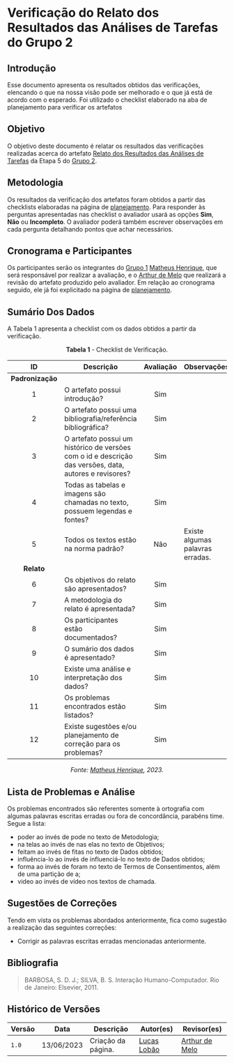 # Verificação do Relato dos Resultados das Análises de Tarefas do Grupo 2

## Introdução

Esse documento apresenta os resultados obtidos das verificações, elencando o que na nossa visão pode ser melhorado e o que já está de acordo com o esperado. Foi utilizado o checklist elaborado na aba de planejamento para verificar os artefatos

## Objetivo

O objetivo deste documento é relatar os resultados das verificações realizadas acerca do artefato [Relato dos Resultados das Análises de Tarefas](https://interacao-humano-computador.github.io/2023.1-Wikipedia/design-avaliacao-desenvolvimento/nivel1/analiseDeTarefas/relatoDaAnaliseDeTarefa/) da Etapa 5 do [Grupo 2](https://github.com/Interacao-Humano-Computador/2023.1-Wikipedia).

## Metodologia

Os resultados da verificação dos artefatos foram obtidos a partir das checklists elaboradas na página de [planejamento](../planejamento-verificacao-etapa5-grupo2). Para responder às perguntas apresentadas nas checklist o avaliador usará as opções **Sim**, **Não** ou **Incompleto**. O avaliador poderá também escrever observações em cada pergunta detalhando pontos que achar necessários.

## Cronograma e Participantes

Os participantes serão os integrantes do [Grupo 1](https://github.com/Interacao-Humano-Computador/2023.1-BilheteriaDigital) [Matheus Henrique](https://github.com/mathonaut), que será responsável por realizar a avaliação, e o [Arthur de Melo](https://github.com/arthurmlv) que realizará a revisão do artefato produzido pelo avaliador. Em relação ao cronograma seguido, ele já foi explicitado na página de [planejamento](../planejamento-verificacao-etapa5-grupo2).

## Sumário Dos Dados

A Tabela 1 apresenta a checklist com os dados obtidos a partir da verificação.

<center>

**Tabela 1** - Checklist de Verificação.

|        ID        | Descrição                                                                                              | Avaliação | Observações                      |
| :--------------: | ------------------------------------------------------------------------------------------------------ | :-------: | -------------------------------- |
| **Padronização** |
|        1         | O artefato possui introdução?                                                                          |    Sim    |                                  |
|        2         | O artefato possui uma bibliografia/referência bibliográfica?                                           |    Sim    |                                  |
|        3         | O artefato possui um histórico de versões com o id e descrição das versões, data, autores e revisores? |    Sim    |                                  |
|        4         | Todas as tabelas e imagens são chamadas no texto, possuem legendas e fontes?                           |    Sim    |                                  |
|        5         | Todos os textos estão na norma padrão?                                                                 |    Não    | Existe algumas palavras erradas. |
|    **Relato**    |
|        6         | Os objetivos do relato são apresentados?                                                               |    Sim    |                                  |
|        7         | A metodologia do relato é apresentada?                                                                 |    Sim    |                                  |
|        8         | Os participantes estão documentados?                                                                   |    Sim    |                                  |
|        9         | O sumário dos dados é apresentado?                                                                     |    Sim    |                                  |
|        10        | Existe uma análise e interpretação dos dados?                                                          |    Sim    |                                  |
|        11        | Os problemas encontrados estão listados?                                                               |    Sim    |                                  |
|        12        | Existe sugestões e/ou planejamento de correção para os problemas?                                      |    Sim    |                                  |

_Fonte: [Matheus Henrique](https://github.com/mathonaut), 2023._

</center>

## Lista de Problemas e Análise

Os problemas encontrados são referentes somente à ortografia com algumas palavras escritas erradas ou fora de concordância, parabéns time. Segue a lista:

- poder ao invés de pode no texto de Metodologia;
- na telas ao invés de nas elas no texto de Objetivos;
- feitam ao invés de fitas no texto de Dados obtidos;
- influência-lo ao invés de influenciá-lo no texto de Dados obtidos;
- forma ao invés de foram no texto de Termos de Consentimentos, além de uma partição de a;
- video ao invés de vídeo nos textos de chamada.

## Sugestões de Correções

Tendo em vista os problemas abordados anteriormente, fica como sugestão a realização das seguintes correções:

- Corrigir as palavras escritas erradas mencionadas anteriormente.

## Bibliografia

> BARBOSA, S. D. J.; SILVA, B. S. Interação Humano-Computador. Rio de Janeiro: Elsevier, 2011.

## Histórico de Versões

| Versão | Data       | Descrição          | Autor(es)                                        | Revisor(es)                                    |
| ------ | ---------- | ------------------ | ------------------------------------------------ | ---------------------------------------------- |
| `1.0`  | 13/06/2023 | Criação da página. | [Lucas Lobão](https://github.com/lucaslobao-18) | [Arthur de Melo](https://github.com/arthurmlv) |